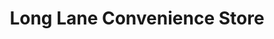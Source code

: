 ---
title: "Long Lane Convenience Store"
url: /huddersfield/long-lane-convenience-store/
shop: convenience
---